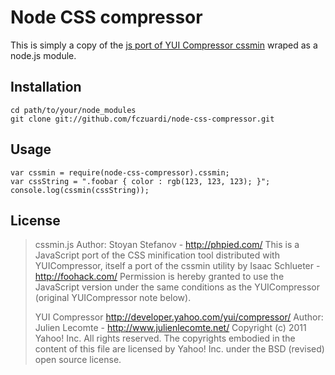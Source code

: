 # Node CSS compressor
This is simply a copy of the [js port of YUI Compressor cssmin](https://github.com/fczuardi/yuicompressor/blob/master/ports/js/cssmin.js)
wraped as a node.js module.

## Installation
    cd path/to/your/node_modules
    git clone git://github.com/fczuardi/node-css-compressor.git

## Usage
    var cssmin = require(node-css-compressor).cssmin;
    var cssString = ".foobar { color : rgb(123, 123, 123); }";
    console.log(cssmin(cssString));

## License
> cssmin.js
> Author: Stoyan Stefanov - http://phpied.com/
> This is a JavaScript port of the CSS minification tool
> distributed with YUICompressor, itself a port
> of the cssmin utility by Isaac Schlueter - http://foohack.com/
> Permission is hereby granted to use the JavaScript version under the same
> conditions as the YUICompressor (original YUICompressor note below).
>
>
>YUI Compressor
>http://developer.yahoo.com/yui/compressor/
>Author: Julien Lecomte - http://www.julienlecomte.net/
>Copyright (c) 2011 Yahoo! Inc. All rights reserved.
>The copyrights embodied in the content of this file are licensed
>by Yahoo! Inc. under the BSD (revised) open source license.
>  
